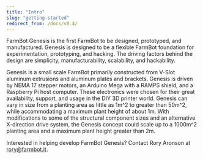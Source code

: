 ```yaml
---
title: "Intro"
slug: "getting-started"
redirect_from: /docs/v0.4/
---
```


FarmBot Genesis is the first FarmBot to be designed, prototyped, and manufactured. Genesis is designed to be a flexible FarmBot foundation for experimentation, prototyping, and hacking. The driving factors behind the design are simplicity, manufacturability, scalability, and hackability.

Genesis is a small scale FarmBot primarily constructed from V-Slot aluminum extrusions and aluminum plates and brackets. Genesis is driven by NEMA 17 stepper motors, an Arduino Mega with a RAMPS shield, and a Raspberry Pi host computer. These electronics were chosen for their great availability, support, and usage in the DIY 3D printer world. Genesis can vary in size from a planting area as little as 1m^2 to greater than 50m^2, while accommodating a maximum plant height of about 1m. With modifications to some of the structural component sizes and an alternative X-direction drive system, the Genesis concept could scale up to a 1000m^2 planting area and a maximum plant height greater than 2m.

Interested in helping develop FarmBot Genesis? Contact Rory Aronson at rory@farmbot.it.
